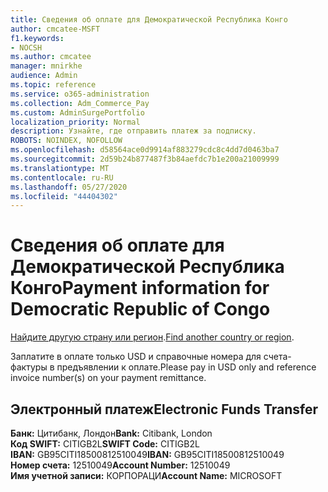 ```yaml
---
title: Сведения об оплате для Демократической Республика Конго
author: cmcatee-MSFT
f1.keywords:
- NOCSH
ms.author: cmcatee
manager: mnirkhe
audience: Admin
ms.topic: reference
ms.service: o365-administration
ms.collection: Adm_Commerce_Pay
ms.custom: AdminSurgePortfolio
localization_priority: Normal
description: Узнайте, где отправить платеж за подписку.
ROBOTS: NOINDEX, NOFOLLOW
ms.openlocfilehash: d58564ace0d9914af883279cdc8c4dd7d0463ba7
ms.sourcegitcommit: 2d59b24b877487f3b84aefdc7b1e200a21009999
ms.translationtype: MT
ms.contentlocale: ru-RU
ms.lasthandoff: 05/27/2020
ms.locfileid: "44404302"
---
```

# <a name="payment-information-for-democratic-republic-of-congo"></a><span data-ttu-id="af066-103">Сведения об оплате для Демократической Республика Конго</span><span class="sxs-lookup"><span data-stu-id="af066-103">Payment information for Democratic Republic of Congo</span></span>

<span data-ttu-id="af066-104">[Найдите другую страну или регион](../billing-and-payments/pay-for-your-subscription.md).</span><span class="sxs-lookup"><span data-stu-id="af066-104">[Find another country or region](../billing-and-payments/pay-for-your-subscription.md).</span></span> 

<span data-ttu-id="af066-105">Заплатите в оплате только USD и справочные номера для счета-фактуры в предъявлении к оплате.</span><span class="sxs-lookup"><span data-stu-id="af066-105">Please pay in USD only and reference invoice number(s) on your payment remittance.</span></span>

## <a name="electronic-funds-transfer"></a><span data-ttu-id="af066-106">Электронный платеж</span><span class="sxs-lookup"><span data-stu-id="af066-106">Electronic Funds Transfer</span></span>

<span data-ttu-id="af066-107">**Банк:** Цитибанк, Лондон</span><span class="sxs-lookup"><span data-stu-id="af066-107">**Bank:** Citibank, London</span></span>  
<span data-ttu-id="af066-108">**Код SWIFT:** CITIGB2L</span><span class="sxs-lookup"><span data-stu-id="af066-108">**SWIFT Code:** CITIGB2L</span></span>  
<span data-ttu-id="af066-109">**IBAN:** GB95CITI18500812510049</span><span class="sxs-lookup"><span data-stu-id="af066-109">**IBAN:** GB95CITI18500812510049</span></span>  
<span data-ttu-id="af066-110">**Номер счета:** 12510049</span><span class="sxs-lookup"><span data-stu-id="af066-110">**Account Number:** 12510049</span></span>  
<span data-ttu-id="af066-111">**Имя учетной записи:** КОРПОРАЦИ</span><span class="sxs-lookup"><span data-stu-id="af066-111">**Account Name:** MICROSOFT</span></span>  